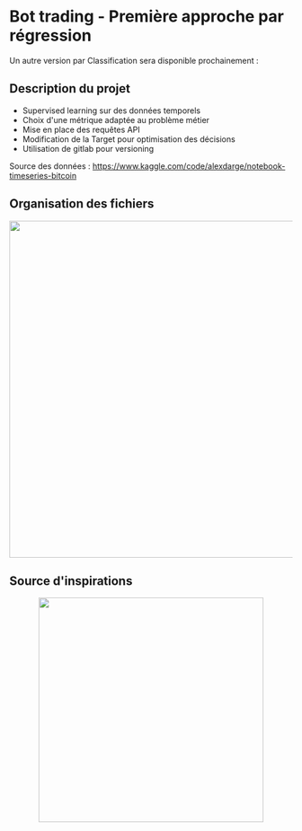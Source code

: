 # Bot trading - Première approche par régression

Un autre version par Classification sera disponible prochainement : 



## Description du projet

* Supervised learning sur des données temporels
* Choix d'une métrique adaptée au problème métier 
* Mise en place des requêtes API
* Modification de la Target pour optimisation des décisions 
* Utilisation de gitlab pour versioning

Source des données : <https://www.kaggle.com/code/alexdarge/notebook-timeseries-bitcoin>


## Organisation des fichiers

<p align="center" width="100%">
<img  src="https://cdn.discordapp.com/attachments/949493355354677278/974403888851582976/unknown.png" width="600"/></p>

## Source d'inspirations

<p align="center" width="100%">
<a href="https://www.youtube.com/watch?v=vg4zZCVALlE&list=FLdxr0fVp0MkVk6rl15SK9uQ&index=1&ab_channel=CryptoRobot">
<img  src="https://editorial.fxstreet.com/miscelaneous/4J2EYZjfNknKGfb4Es8W8ZtuDZzDaaSE6ZXmzl2x/btc%20ta.png" width="400"/></a></p>

